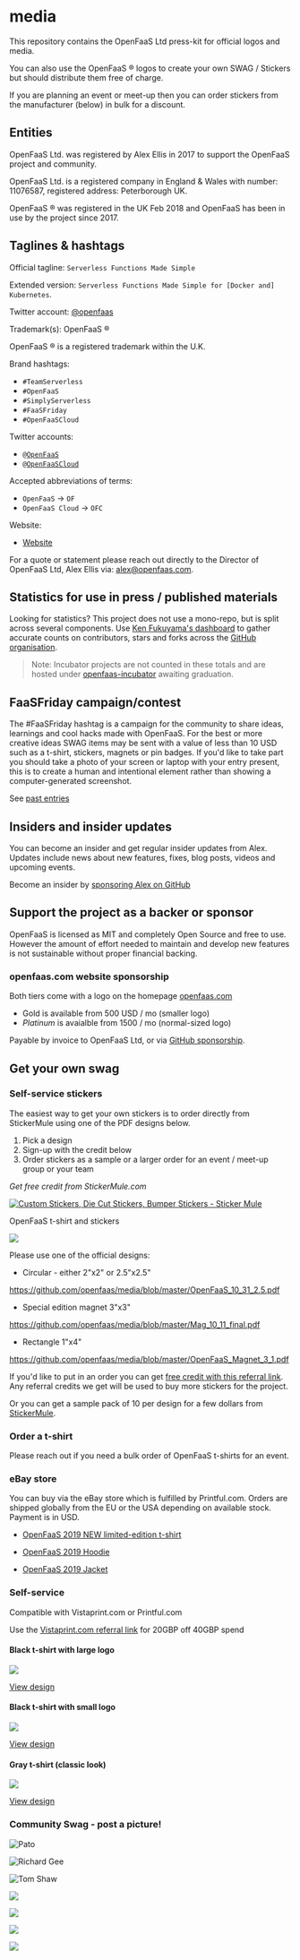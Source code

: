 # media

This repository contains the OpenFaaS Ltd press-kit for official logos and media.

You can also use the OpenFaaS &reg; logos to create your own SWAG / Stickers but should distribute them free of charge.

If you are planning an event or meet-up then you can order stickers from the manufacturer (below) in bulk for a discount.

## Entities

OpenFaaS Ltd. was registered by Alex Ellis in 2017 to support the OpenFaaS project and community.

OpenFaaS Ltd. is a registered company in England & Wales with number: 11076587, registered address: Peterborough UK.

OpenFaaS &reg; was registered in the UK Feb 2018 and OpenFaaS has been in use by the project since 2017.

## Taglines & hashtags

Official tagline: `Serverless Functions Made Simple`

Extended version: `Serverless Functions Made Simple for [Docker and] Kubernetes`.

Twitter account: [@openfaas](https://twitter.com/openfaas)

Trademark(s): OpenFaaS &reg;

OpenFaaS &reg; is a registered trademark within the U.K.

Brand hashtags:

* `#TeamServerless`
* `#OpenFaaS`
* `#SimplyServerless`
* `#FaaSFriday`
* `#OpenFaaSCloud`

Twitter accounts:

* [`@OpenFaaS`](https://twitter.com/openfaas)
* [`@OpenFaaSCloud`](https://twitter.com/openfaascloud)

Accepted abbreviations of terms:

* `OpenFaaS` -> `OF`
* `OpenFaaS Cloud` -> `OFC`

Website:

* [Website](https://www.openfaas.com)

For a quote or statement please reach out directly to the Director of OpenFaaS Ltd, Alex Ellis via: alex@openfaas.com.

## Statistics for use in press / published materials

Looking for statistics? This project does not use a mono-repo, but is split across several components. Use [Ken Fukuyama's dashboard](https://kenfdev.o6s.io/github-stats-page) to gather accurate counts on contributors, stars and forks across the [GitHub organisation](https://github.com/openfaas).

> Note: Incubator projects are not counted in these totals and are hosted under [openfaas-incubator](https://github.com/openfaas-incubator) awaiting graduation.

## FaaSFriday campaign/contest

The #FaaSFriday hashtag is a campaign for the community to share ideas, learnings and cool hacks made with OpenFaaS. For the best or more creative ideas SWAG items may be sent with a value of less than 10 USD such as a t-shirt, stickers, magnets or pin badges. If you'd like to take part you should take a photo of your screen or laptop with your entry present, this is to create a human and intentional element rather than showing a computer-generated screenshot.

See [past entries](https://twitter.com/hashtag/faasfriday?f=images&vertical=default&lang=en)

## Insiders and insider updates

You can become an insider and get regular insider updates from Alex. Updates include news about new features, fixes, blog posts, videos and upcoming events.

Become an insider by [sponsoring Alex on GitHub](https://github.com/users/alexellis/sponsorship)

## Support the project as a backer or sponsor

OpenFaaS is licensed as MIT and completely Open Source and free to use. However the amount of effort needed to maintain and develop new features is not sustainable without proper financial backing.

### openfaas.com website sponsorship

Both tiers come with a logo on the homepage [openfaas.com](https://www.openfaas.com/)

* Gold is available from 500 USD / mo (smaller logo)
* *Platinum* is avaialble from 1500 / mo (normal-sized logo)

Payable by invoice to OpenFaaS Ltd, or via [GitHub sponsorship](https://github.com/users/alexellis/sponsorship).

## Get your own swag

### Self-service stickers

The easiest way to get your own stickers is to order directly from StickerMule using one of the PDF designs below.

1) Pick a design
2) Sign-up with the credit below
3) Order stickers as a sample or a larger order for an event / meet-up group or your team

*Get free credit from StickerMule.com*

<a href="https://www.stickermule.com/uk/unlock?ref_id=5304980701">
  <img alt="Custom Stickers, Die Cut Stickers, Bumper Stickers - Sticker Mule" border="0" src="https://res.cloudinary.com/print-bear/image/upload/v1531752798/banners/stickermule-invite-friends-medium.jpg" />
</a>

OpenFaaS t-shirt and stickers

![](https://pbs.twimg.com/media/DVdJ9q4XkAUmrfv.jpg:small)

Please use one of the official designs:

* Circular - either 2"x2" or 2.5"x2.5"

https://github.com/openfaas/media/blob/master/OpenFaaS_10_31_2.5.pdf

* Special edition magnet 3"x3"

https://github.com/openfaas/media/blob/master/Mag_10_11_final.pdf

* Rectangle 1"x4"

https://github.com/openfaas/media/blob/master/OpenFaaS_Magnet_3_1.pdf

If you'd like to put in an order you can get [free credit with this referral link](https://www.stickermule.com/uk/unlock?ref_id=5304980701). Any referral credits we get will be used to buy more stickers for the project.

Or you can get a sample pack of 10 per design for a few dollars from [StickerMule](https://www.stickermule.com/samples/stickers).

### Order a t-shirt

Please reach out if you need a bulk order of OpenFaaS t-shirts for an event.

### eBay store

You can buy via the eBay store which is fulfilled by Printful.com. Orders are shipped globally from the EU or the USA depending on available stock. Payment is in USD.

* [OpenFaaS 2019 NEW limited-edition t-shirt](https://www.ebay.co.uk/itm/143345974000)

* [OpenFaaS 2019 Hoodie](https://www.ebay.co.uk/itm/143345979088)

* [OpenFaaS 2019 Jacket](https://www.ebay.co.uk/itm/143345982391)

### Self-service

Compatible with Vistaprint.com or Printful.com

Use the [Vistaprint.com referral link](http://reward.vistaprint.com/go.axd?ref=FCYPG7) for 20GBP off 40GBP spend

#### Black t-shirt with large logo

![](https://pbs.twimg.com/media/D5-huv3XkAAnTU_.jpg:large)

[View design](./t-shirts/classic/)

#### Black t-shirt with small logo

![](https://pbs.twimg.com/media/D7M7XxaWkAo2kXi.jpg)

[View design](./t-shirts/fall-2018/)

#### Gray t-shirt (classic look)

![](https://pbs.twimg.com/media/D5aRRVYWAAUdQ2K.jpg)

[View design](./t-shirts/classic/)

### Community Swag - post a picture!

![Pato](https://pbs.twimg.com/media/DuWI-I3UYAAxz0l.jpg)

![Richard Gee](https://pbs.twimg.com/media/D5_YsRtX4AcaBvi.jpg)

![Tom Shaw](https://pbs.twimg.com/media/Dw-KvQFWoAETDrN.jpg)

![](https://pbs.twimg.com/media/DQZwPH8U8AAzjNd.jpg)

![](https://pbs.twimg.com/media/DOJS4BhW4AU9uph.jpg)

![](https://pbs.twimg.com/media/DQUgLSrVoAAWp0p.jpg)

![](https://pbs.twimg.com/media/DJaLlkJXgAEN-af.jpg)
